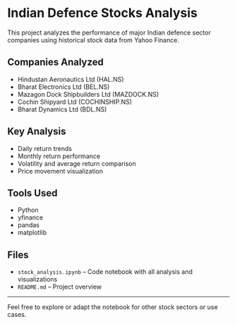 # Indian Defence Stocks Analysis

This project analyzes the performance of major Indian defence sector companies using historical stock data from Yahoo Finance.

## Companies Analyzed

- Hindustan Aeronautics Ltd (HAL.NS)
- Bharat Electronics Ltd (BEL.NS)
- Mazagon Dock Shipbuilders Ltd (MAZDOCK.NS)
- Cochin Shipyard Ltd (COCHINSHIP.NS)
- Bharat Dynamics Ltd (BDL.NS)

## Key Analysis

- Daily return trends
- Monthly return performance
- Volatility and average return comparison
- Price movement visualization

## Tools Used

- Python
- yfinance
- pandas
- matplotlib

## Files

- `stock_analysis.ipynb` – Code notebook with all analysis and visualizations
- `README.md` – Project overview

---

Feel free to explore or adapt the notebook for other stock sectors or use cases.

